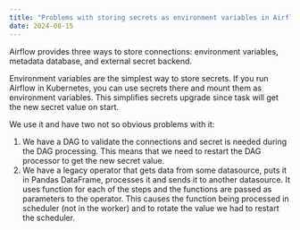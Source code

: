 ```yaml
---
title: "Problems with storing secrets as environment variables in Airflow"
date: 2024-08-15
---
```


Airflow provides three ways to store connections: environment variables, metadata database, and external secret backend.

Environment variables are the simplest way to store secrets. If you run Airflow in Kubernetes, you can use secrets there and mount them as environment variables. This simplifies secrets upgrade since task will get the new secret value on start.

We use it and have two not so obvious problems with it:

1. We have a DAG to validate the connections and secret is needed during the DAG processing. This means that we need to restart the DAG processor to get the new secret value.
2. We have a legacy operator that gets data from some datasource, puts it in Pandas DataFrame, processes it and sends it to another datasource. It uses function for each of the steps and the functions are passed as parameters to the operator. This causes the function being processed in scheduler (not in the worker) and to rotate the value we had to restart the scheduler.
